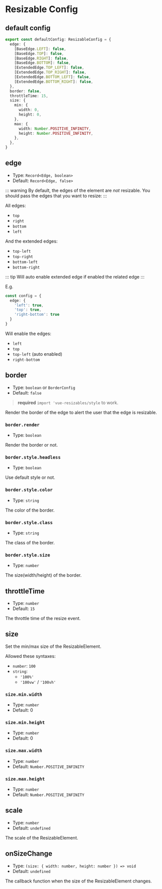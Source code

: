 # Resizable Config

## default config

```ts
export const defaultConfig: ResizableConfig = {
  edge: {
    [BaseEdge.LEFT]: false,
    [BaseEdge.TOP]: false,
    [BaseEdge.RIGHT]: false,
    [BaseEdge.BOTTOM]: false,
    [ExtendedEdge.TOP_LEFT]: false,
    [ExtendedEdge.TOP_RIGHT]: false,
    [ExtendedEdge.BOTTOM_LEFT]: false,
    [ExtendedEdge.BOTTOM_RIGHT]: false,
  },
  border: false,
  throttleTime: 15,
  size: {
    min: {
      width: 0,
      height: 0,
    },
    max: {
      width: Number.POSITIVE_INFINITY,
      height: Number.POSITIVE_INFINITY,
    },
  },
}
```

## edge

- Type: `Record<Edge, boolean>`
- Default: `Record<Edge, false>`

::: warning
By default, the edges of the element are _not_ resizable. You should pass the edges that you want to resize:
:::

All edges:

- `top`
- `right`
- `bottom`
- `left`

And the extended edges:

- `top-left`
- `top-right`
- `bottom-left`
- `bottom-right`

::: tip
Will auto enable extended edge if enabled the related edge
:::

E.g.

```ts
const config = {
  edge: {
    'left': true,
    'top': true,
    'right-bottom': true
  }
}
```

Will enable the edges:

- `left`
- `top`
- `top-left` (auto enabled)
- `right-bottom`

## border

- Type: `boolean` or `BorderConfig`
- Default: `false`

> **required** `import 'vue-resizables/style` to work.

Render the border of the edge to alert the user that the edge is resizable.

### `border.render`

- Type: `boolean`

Render the border or not.

### `border.style.headless`

- Type: `boolean`

Use default style or not.

### `border.style.color`

- Type: `string`

The color of the border.

### `border.style.class`

- Type: `string`

The class of the border.

### `border.style.size`

- Type: `number`

The size(width/height) of the border.

## throttleTime

- Type: `number`
- Default: `15`

The throttle time of the resize event.

## size

Set the min/max size of the ResizableElement.

Allowed these syntaxes:

- `number`: `100`
- `string`:
  - `'100%'`
  - `'100vw'` / `'100vh'`

### `size.min.width`

- Type: `number`
- Default: 0

### `size.min.height`

- Type: `number`
- Default: 0

### `size.max.width`

- Type: `number`
- Default: `Number.POSITIVE_INFINITY`

### `size.max.height`

- Type: `number`
- Default: `Number.POSITIVE_INFINITY`

## scale

- Type: `number`
- Default: `undefined`

The scale of the ResizableElement.

## onSizeChange

- Type: `(size: { width: number, height: number }) => void`
- Default: `undefined`

The callback function when the size of the ResizableElement changes.
